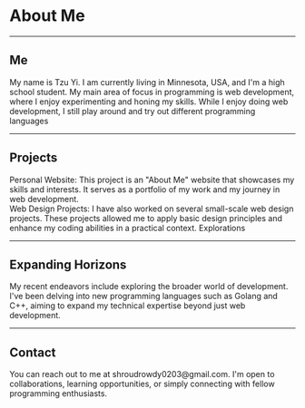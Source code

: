 <h1>About Me</h1>
<hr>
<h2>Me</h2> 
My name is Tzu Yi. I am currently living in Minnesota, USA, and I'm a high school student. My main area of focus in programming is web development, where I enjoy experimenting and honing my skills. 
While I enjoy doing web development, I still play around and try out different programming languages
<hr>
<h2>Projects</h2>
Personal Website: This project is an "About Me" website that showcases my skills and interests. It serves as a portfolio of my work and my journey in web development.
<br>
Web Design Projects: I have also worked on several small-scale web design projects. These projects allowed me to apply basic design principles and enhance my coding abilities in a practical context.
Explorations
<hr>
<h2>Expanding Horizons</h2>
My recent endeavors include exploring the broader world of development. I've been delving into new programming languages such as Golang and C++, aiming to expand my technical expertise beyond just web development.
<hr>
<h2>Contact</h2>
You can reach out to me at shroudrowdy0203@gmail.com. I'm open to collaborations, learning opportunities, or simply connecting with fellow programming enthusiasts.
